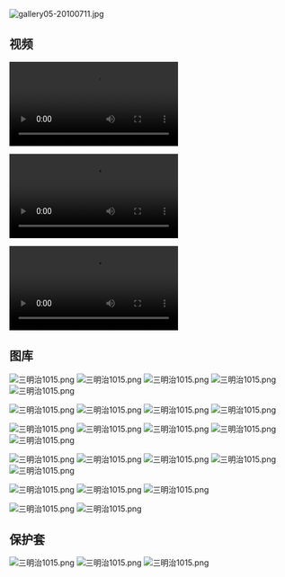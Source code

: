 ![gallery05-20100711.jpg](./hero_5c_blue_2x.png)

## 视频

<video src="./iphone5c-designed-together-cc-us-20131011_848x480.mp4" controls="controls"></video>

<video src="./iphone5c-feature-cc-us-20131003_848x480.mp4" controls="controls"></video>

<video src="./iphone5c-plastic-perfected-cc-us-20131011_1920x1080h.mp4" controls="controls"></video>

## 图库

![三明治1015.png](./design_gallery_slide_blue.jpg)
![三明治1015.png](./design_gallery_slide_green.jpg)
![三明治1015.png](./design_gallery_slide_pink.jpg)
![三明治1015.png](./design_gallery_slide_white.jpg)
![三明治1015.png](./design_gallery_slide_yellow.jpg)

![三明治1015.png](./hero_5c_green_2x.png)
![三明治1015.png](./hero_5c_pink_2x.png)
![三明治1015.png](./hero_5c_white_2x.png)
![三明治1015.png](./hero_5c_yellow_2x.png)



![三明治1015.png](./band_plastics_device_blue.jpg)
![三明治1015.png](./band_plastics_device_green.jpg)
![三明治1015.png](./band_plastics_device_pink.jpg)
![三明治1015.png](./band_plastics_device_white.jpg)
![三明治1015.png](./band_plastics_device_yellow.jpg)

![三明治1015.png](./home_iphone5c_hero_blue_large_2x.png)
![三明治1015.png](./home_iphone5c_hero_green_large_2x.png)
![三明治1015.png](./home_iphone5c_hero_pink_large_2x.png)
![三明治1015.png](./home_iphone5c_hero_white_large_2x.png)
![三明治1015.png](./home_iphone5c_hero_yellow_large_2x.png)

![三明治1015.png](./iPhone5c_34L_AllColors_PRINT.png)
![三明治1015.png](./iPhone5c_Backs-Cases_PRINT.png)
![三明治1015.png](./hero_5c_yellow_2x.png)

![三明治1015.png](./band_device_white.jpg)
![三明治1015.png](./lte_wireless.png)

## 保护套
![三明治1015.png](./iPhone5c_Backs-Cases_PRINT.png)
![三明治1015.png](./band_cases_device_back.png)
![三明治1015.png](./band_cases_device_front.png)
